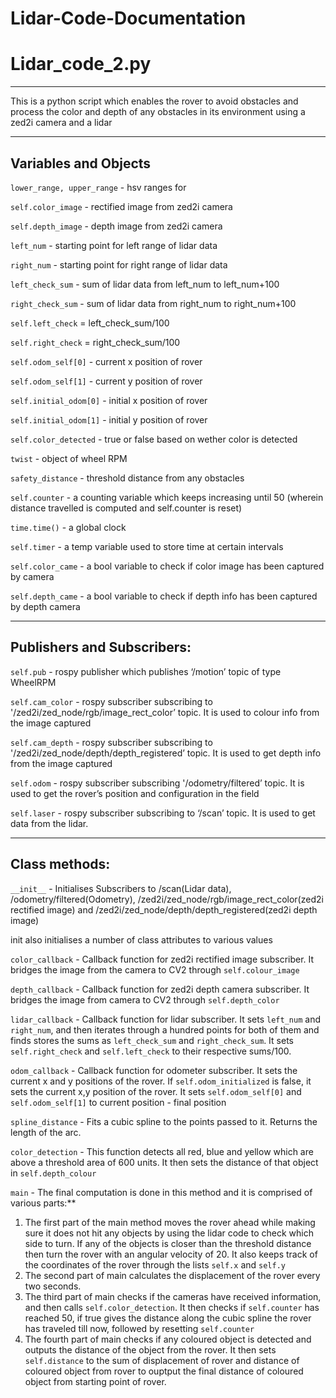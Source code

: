 # Lidar-Code-Documentation

# Lidar_code_2.py

---

This is a python script which enables the rover to avoid obstacles and process the color and depth of any obstacles in its environment using a zed2i camera and a lidar

---

## Variables and Objects

`lower_range, upper_range` - hsv ranges for 

`self.color_image` - rectified image from zed2i camera

`self.depth_image` - depth image from zed2i camera

`left_num` - starting point for left range of lidar data

`right_num` - starting point for right range of lidar data

`left_check_sum` - sum of lidar data from left_num to left_num+100

`right_check_sum` - sum of lidar data from right_num to right_num+100

`self.left_check` = left_check_sum/100

`self.right_check` = right_check_sum/100

`self.odom_self[0]` - current x position of rover

`self.odom_self[1]` - current y position of rover

`self.initial_odom[0]` - initial x position of rover

`self.initial_odom[1]` - initial y position of rover

`self.color_detected` - true or false based on wether color is detected

`twist` - object of wheel RPM

`safety_distance` - threshold distance from any obstacles

`self.counter` - a counting variable which keeps increasing until 50 (wherein distance travelled is computed and self.counter is reset)

`time.time()` - a global clock

`self.timer` - a temp variable used to store time at certain intervals

`self.color_came` - a bool variable to check if color image has been captured by camera

`self.depth_came` - a bool variable to check if depth info has been captured by depth camera

---

## Publishers and Subscribers:

`self.pub` - rospy publisher which publishes ‘/motion’ topic of type WheelRPM

`self.cam_color` - rospy subscriber subscribing to '/zed2i/zed_node/rgb/image_rect_color’ topic. It is used to colour info from the image captured

`self.cam_depth` - rospy subscriber subscribing to '/zed2i/zed_node/depth/depth_registered’ topic. It is used to get depth info from the image captured

`self.odom` - rospy subscriber subscribing '/odometry/filtered’ topic. It is used to get the rover’s position and configuration in the field

`self.laser` - rospy subscriber subscribing to ‘/scan’ topic. It is used to get data from the lidar.

---

## Class methods:

`__init__` - Initialises Subscribers to /scan(Lidar data), /odometry/filtered(Odometry), /zed2i/zed_node/rgb/image_rect_color(zed2i rectified image) and /zed2i/zed_node/depth/depth_registered(zed2i depth image)

init also initialises a number of class attributes to various values

`color_callback` - Callback function for zed2i rectified image subscriber. It bridges the image from the camera to CV2 through `self.colour_image`

`depth_callback` - Callback function for zed2i depth camera subscriber. It bridges the image from camera to CV2 through `self.depth_color`

`lidar_callback` - Callback function for lidar subscriber. It sets `left_num` and `right_num`, and then iterates through a hundred points for both of them and finds stores the sums as `left_check_sum` and `right_check_sum`. It sets   `self.right_check` and `self.left_check` to their respective sums/100.

`odom_callback` - Callback function for odometer subscriber. It sets the current x and y positions of the rover. If `self.odom_initialized` is false, it sets the current x,y position of the rover. It sets `self.odom_self[0]` and `self.odom_self[1]` to current position - final position

`spline_distance` - Fits a cubic spline to the points passed to it. Returns the length of the arc.

`color_detection` - This function detects all red, blue and yellow which are above a threshold area of 600 units. It then sets the distance of that object in `self.depth_colour`

`main` - The final computation is done in this method and it is comprised of various parts:**

1. The first part of the main method moves the rover ahead while making sure it does not hit any objects by using the lidar code to check which side to turn. If any of the objects is closer than the threshold distance then turn the rover with an angular velocity of 20. It also keeps track of the coordinates of the rover through the lists `self.x` and `self.y`
2. The second part of main calculates the displacement of the rover every two seconds.
3. The third part of main checks if the cameras have received information, and then calls `self.color_detection`. It then checks if `self.counter` has reached 50, if true gives the distance along the cubic spline the rover has traveled till now, followed by resetting `self.counter`
4. The fourth part of main checks if any coloured object is detected and outputs the distance of the object from the rover. It then sets `self.distance` to the sum of displacement of rover and distance of coloured object from rover to ouptput the final distance of coloured object from starting point of rover.

